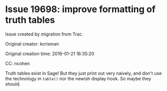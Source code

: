 # Issue 19698: improve formatting of truth tables

Issue created by migration from Trac.

Original creator: kcrisman

Original creation time: 2016-01-21 16:35:20

CC:  ncohen

Truth tables exist in Sage!  But they just print out very naively, and don't use the technology in `table()` nor the newish display hook.  So maybe they should.
